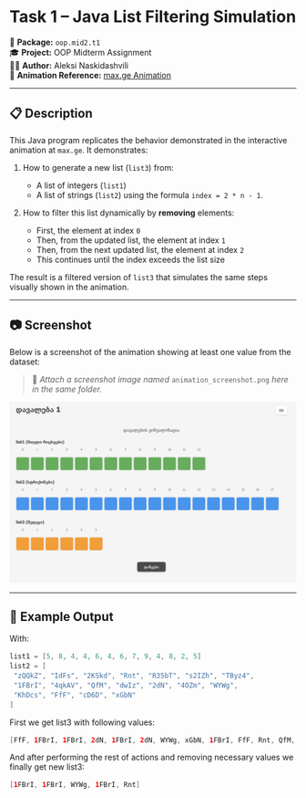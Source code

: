 # Task 1 – Java List Filtering Simulation

📁 **Package:** `oop.mid2.t1`  
🎓 **Project:** OOP Midterm Assignment  
🧑‍💻 **Author:** Aleksi Naskidashvili  
🔗 **Animation Reference:** [max.ge Animation](https://max.ge/oop_mid2/t1/t1_aleksi_naskidashvili_1_27394816.html)

---

## 📋 Description

This Java program replicates the behavior demonstrated in the interactive animation at `max.ge`. It demonstrates:

1. How to generate a new list (`list3`) from:
    - A list of integers (`list1`)
    - A list of strings (`list2`)
      using the formula `index = 2 * n - 1`.

2. How to filter this list dynamically by **removing** elements:
    - First, the element at index `0`
    - Then, from the updated list, the element at index `1`
    - Then, from the next updated list, the element at index `2`
    - This continues until the index exceeds the list size

The result is a filtered version of `list3` that simulates the same steps visually shown in the animation.

---

## 📷 Screenshot

Below is a screenshot of the animation showing at least one value from the dataset:

> 📎 _Attach a screenshot image named_ `animation_screenshot.png` _here in the same folder._

![Animation Screenshot](animation_screenshot.png)

---

## 🧪 Example Output

With:
```java
list1 = [5, 8, 4, 4, 6, 4, 6, 7, 9, 4, 8, 2, 5]
list2 = [
 "zQQkZ", "IdFs", "2KSkd", "Rnt", "R35bT", "s2IZh", "TByz4",
 "1FBrI", "4qkAV", "QfM", "dwIz", "2dN", "4OZm", "WYWg",
 "KhDcs", "FfF", "cD6D", "xGbN"
]
```
First we get list3 with following values:

```java
[FfF, 1FBrI, 1FBrI, 2dN, 1FBrI, 2dN, WYWg, xGbN, 1FBrI, FfF, Rnt, QfM, FfF]
```

And after performing the rest of actions and removing necessary values we finally get new list3: 
```java
[1FBrI, 1FBrI, WYWg, 1FBrI, Rnt]
```
